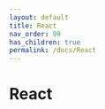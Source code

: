```yaml
---
layout: default
title: React
nav_order: 99
has_children: true
permalink: /docs/React
---
```


# React

